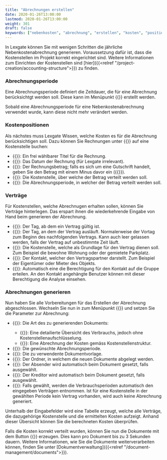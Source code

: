 ```yaml
---
title: "Abrechnungen erstellen"
date: 2020-01-26T13:00:00
lastmod: 2020-01-26T13:00:00
weight: 301
draft: false
keywords: ["nebenkosten", "abrechnung", "erstellen", "kosten", "position", "vertrag", "verträge", "periode"]
---
```


In Lexgate können Sie mit wenigen Schritten die jährliche Nebenkostenabrechnung generieren. Voraussetzung dafür ist, dass die Kostenstellen im Projekt korrekt eingerichtet sind. Weitere Informationen zum Einrichten der Kostenstellen sind [hier]({{<relref "/project-creation/accounting-structure">}}) zu finden.

### Abrechnungsperiode
Eine Abrechnungsperiode definiert die Zeitdauer, die für eine Abrechnung berücksichtgt werden soll. Diese kann im Menüpunkt {{<lga-nav text="Abrechungsperiode">}} erstellt werden.

Sobald eine Abrechnungsperiode für eine Nebenkostenabrechnung verwendet wurde, kann diese nicht mehr verändert werden.

### Kostenpositionen
Als nächstes muss Lexgate Wissen, welche Kosten es für die Abrechnung berücksichtigen soll. Dazu können Sie Rechnungen unter {{<lga-nav text="Kostenpositionen">}} auf eine Kostenstelle buchen:
* {{<lga-lbl text="Titel">}}: Ein frei wählbarer Titel für die Rechnung.
* {{<lga-lbl text="Datum">}}: Das Datum der Rechnung (für Lexgate irrelevant).
* {{<lga-lbl text="Betrag">}}: Der Rechnungsbetrag; falls es sich um eine Gutschrift handelt, geben Sie den Betrag mit einem Minus davor ein ({{<lga-inp text="-25.50">}}).
* {{<lga-lbl text="Kostenstelle">}}: Die Kostenstelle, über welche der Betrag verteilt werden soll.
* {{<lga-lbl text="Abrechnungsperiode">}}: Die Abrechnungsperiode, in welcher der Betrag verteilt werden soll.

### Verträge
Für Kostenstellen, welche Abrechnugen erhalten sollen, können Sie Verträge hinterlegen. Das erspart ihnen die wiederkehrende Eingabe von Hand beim generieren der Abrechnung.

* {{<lga-lbl text="Beginn">}}: Der Tag, ab dem ein Vertrag gültig ist.
* {{<lga-lbl text="Ende">}}: Der Tag, an dem der Vertrag ausläuft. Normalerweise der Vortag zum Beginn des nachfolgenden Vertrags. Kann auch leer gelassen werden, falls der Vertrag auf unbestimmte Zeit läuft.
* {{<lga-lbl text="Kostenstelle">}}: Die Kostenstelle, welche als Grundlage für den Vertrag dienen soll. Zum Beispiel die bewohne Wohnung oder der gemietete Parkplatz.
* {{<lga-lbl text="Kontakt">}}: Der Kontakt, welcher den Vertragspartner darstellt. Zum Beispiel der Eigentümer oder Mieter des Objekts.
* {{<lga-lbl text="Gruppenberechigung setzen">}}: Automatisch eine die Berechtigung für den Kontakt auf die Gruppe erteilen. An den Kontakt angehängte Benutzer können mit dieser Berechtigung die Analyse einsehen.

### Abrechnungen generieren
Nun haben Sie alle Vorbereitungen für das Erstellen der Abrechnung abgeschlossen. Wechseln Sie nun in zum Menüpunkt {{<lga-nav text="Verbrauchsabrechnung">}} und setzen Sie die Parameter zur Abrechnung:

* {{<lga-lbl text="Art">}}: Die Art des zu generierenden Dokuments:
    * {{<lga-inp text="Verbrauchsmeldung">}}: Eine detailierte Übersicht des Verbrauchs, jedoch ohne Kostenstellenaufschlüsselung.
    * {{<lga-inp text="Verbrauchsabrechnung">}}: Eine Abrechnung der Kosten gemäss Kostenstellenstruktur.
* {{<lga-lbl text="Abrechnungsperiode">}}: Die gewünschte Abrechnungsperiode.
* {{<lga-lbl text="Vorlage">}}: Die zu verwendente Dokumentvorlage.
* {{<lga-lbl text="Ordner">}}: Der Ordner, in welchem die neuen Dokumente abgelegt werden.
* {{<lga-lbl text="Absender">}}: Der Absender wird automatisch beim Dokument gesetzt, falls ausgewählt.
* {{<lga-lbl text="Kreditor">}}: Der Kreditor wird automatisch beim Dokument gesetzt, falls ausgewählt.
* {{<lga-lbl text="Verbrauchsperiode aus Verträgen">}}: Falls gewählt, werden die Verbrauchsperioden automatisch den eingegeben Verträgen entnommen. Ist für eine Kostenstelle in der gewählten Periode kein Vertrag vorhanden, wird auch keine Abrechnung generiert.

Unterhalb der Eingabefelder wird eine Tabelle erzeugt, welche alle Verträge, die dazugehörige Kostenstelle und die ermittelten Kosten aufzeigt. Anhand dieser Übersicht können Sie die berechneten Kosten überprüfen.

Falls die Kosten korrekt verteilt wurden, können Sie nun die Dokumente mit dem Button {{<lga-btn text="Generieren">}} erzeugen. Dies kann pro Dokument bis zu 3 Sekunden dauern. Weitere Informationen, wie Sie die Dokumente weiterverarbeiten können, finden Sie unter [Dokumentverwaltung]({{<relref "/document-management/documents">}}).